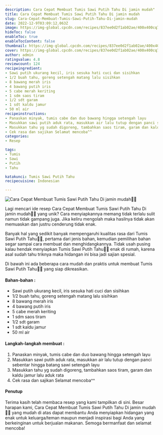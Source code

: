 ```yaml
---
description: Cara Cepat Membuat Tumis Sawi Putih Tahu Di jamin mudah"
title: Cara Cepat Membuat Tumis Sawi Putih Tahu Di jamin mudah
slug: Cara-Cepat-Membuat-Tumis-Sawi-Putih-Tahu-Di-jamin-mudah
date: 2022-12-9T03:09:12.063Z
image: https://img-global.cpcdn.com/recipes/837ee0d2f1ab02ae/400x400cq70/photo.jpg
hideToc: false
enableToc: true
enableTocContent: false
thumbnail: https://img-global.cpcdn.com/recipes/837ee0d2f1ab02ae/400x400cq70/photo.jpg
cover: https://img-global.cpcdn.com/recipes/837ee0d2f1ab02ae/400x400cq70/photo.jpg
author: admin
ratingvalue: 4.8
reviewcount: 124
recipeingredient:
- Sawi putih ukurang kecil, iris sesuka hati cuci dan sisihkan
- 1/2 buah tahu, goreng setengah matang lalu sisihkan
- 8 bawang merah iris
- 4 bawang putih iris
- 5 cabe merah keriting
- 1 sdm saos tiram
- 1/2 sdt garam
- 1 sdt kaldu jamur
- 50 ml air
recipeinstructions:
- Panaskan minyak, tumis cabe dan duo bawang hingga setengah layu
- Masukkan sawi putih aduk rata, masukkan air lalu tutup dengan panci sebentar hingga batang sawi setengah layu
- Masukkan tahu yg sudah digoreng, tambahkan saos tiram, garam dan kaldu jamur lalu aduk rata
- Cek rasa dan sajikan Selamat mencoba^^
categories:
- Resep

tags:
- Tumis
- Sawi
- Putih
- Tahu

katakunci: Tumis Sawi Putih Tahu
recipecuisine: Indonesian

---
```


![Cara Cepat Membuat Tumis Sawi Putih Tahu Di jamin mudah👩‍🍳](https://img-global.cpcdn.com/recipes/837ee0d2f1ab02ae/400x400cq70/photo.jpg)

Lagi mencari ide resep Cara Cepat Membuat Tumis Sawi Putih Tahu Di jamin mudah👩‍🍳 yang unik? Cara menyiapkannya memang tidak terlalu sulit namun tidak gampang juga. Jika keliru mengolah maka hasilnya tidak akan memuaskan dan justru cenderung tidak enak.

Banyak hal yang sedikit banyak mempengaruhi kualitas rasa dari Tumis Sawi Putih Tahu👩‍🍳, pertama dari jenis bahan, kemudian pemilihan bahan segar sampai cara membuat dan menghidangkannya. Tidak usah pusing kalau hendak menyiapkan Tumis Sawi Putih Tahu👩‍🍳 enak di rumah, karena asal sudah tahu triknya maka hidangan ini bisa jadi sajian spesial.

Di bawah ini ada beberapa cara mudah dan praktis untuk membuat Tumis Sawi Putih Tahu👩‍🍳 yang siap dikreasikan.

<!--inarticleads1-->

#### Bahan-bahan :

- Sawi putih ukurang kecil, iris sesuka hati cuci dan sisihkan
- 1/2 buah tahu, goreng setengah matang lalu sisihkan
- 8 bawang merah iris
- 4 bawang putih iris
- 5 cabe merah keriting
- 1 sdm saos tiram
- 1/2 sdt garam
- 1 sdt kaldu jamur
- 50 ml air

<!--inarticleads2-->

#### Langkah-langkah membuat :

1. Panaskan minyak, tumis cabe dan duo bawang hingga setengah layu
1. Masukkan sawi putih aduk rata, masukkan air lalu tutup dengan panci sebentar hingga batang sawi setengah layu
1. Masukkan tahu yg sudah digoreng, tambahkan saos tiram, garam dan kaldu jamur lalu aduk rata
1. Cek rasa dan sajikan Selamat mencoba^^

#### Penutup

Terima kasih telah membaca resep yang kami tampilkan di sini. Besar harapan kami, Cara Cepat Membuat Tumis Sawi Putih Tahu Di jamin mudah👩‍🍳 yang mudah di atas dapat membantu Anda menyiapkan hidangan yang enak untuk keluarga/teman maupun menjadi inspirasi bagi Anda yang berkeinginan untuk berjualan makanan. Semoga bermanfaat dan selamat mencoba!
